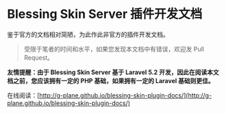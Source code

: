 # Blessing Skin Server 插件开发文档

鉴于官方的文档相对简陋，为此作此非官方的插件开发文档。

> 受限于笔者的时间和水平，如果您发现本文档中有错误，欢迎发 Pull Request。

**友情提醒：由于 Blessing Skin Server 基于 Laravel 5.2 开发，因此在阅读本文档之前，您应该拥有一定的 PHP 基础，如果拥有一定的 Laravel 基础则更佳。**

在线阅读：[http://g-plane.github.io/blessing-skin-plugin-docs/](http://g-plane.github.io/blessing-skin-plugin-docs/)
